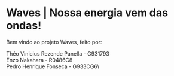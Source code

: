 # Waves | Nossa energia vem das ondas!

Bem vindo ao projeto Waves, feito por:

Théo Vinicius Rezende Panella - G931793\
Enzo Nakahara - R0486C8\
Pedro Henrique Fonseca - G933CG6\